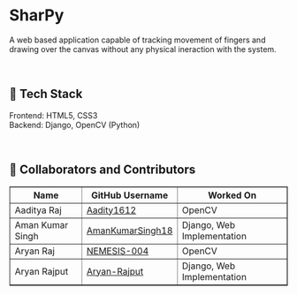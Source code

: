 # SharPy
A web based application capable of tracking movement of fingers and drawing over the canvas without any physical ineraction with the system.

<br>

## :abacus:	Tech Stack
Frontend: HTML5, CSS3 <br>
Backend: Django, OpenCV (Python)

<br>

## :pushpin: Collaborators and Contributors

<table border="1">
<tr>
<th> Name </th>
<th> GitHub Username </th>
  <th> Worked On </th>
</tr>
<tr>
<td> Aaditya Raj </td>
<td> <a href="https://github.com/aaditya1612">Aadity1612</a> </td>
  <td> OpenCV </td>
</tr>
<tr>
<td> Aman Kumar Singh </td>
<td> <a href="https://github.com/AmankumarSingh18">AmanKumarSingh18</a> </td>
  <td> Django, Web Implementation </td>
</tr>
<tr>
<td> Aryan Raj </td>
<td> <a href="https://github.com/NEMESIS-004">NEMESIS-004</a> </td>
  <td> OpenCV </td>
</tr>
<tr>
<td> Aryan Rajput </td>
<td> <a href="https://github.com/Aryan-Rajput">Aryan-Rajput</a> </td>
  <td> Django, Web Implementation </td>
</tr>
</table>
